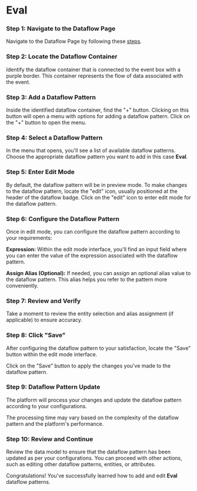 # Eval

### Step 1: Navigate to the Dataflow Page

Navigate to the Dataflow Page by following these [steps](../../Naviage%20to%20Dataflow%20Page%2039d9ed3529a94178bf063c9f7ef0bc96.md).

### **Step 2: Locate the Dataflow Container**

Identify the dataflow container that is connected to the event box with a purple border. This container represents the flow of data associated with the event.

### **Step 3: Add a Dataflow Pattern**

Inside the identified dataflow container, find the "+" button. Clicking on this button will open a menu with options for adding a dataflow pattern. Click on the "+" button to open the menu.

<!-- ![Untitled](Eval%2087f84a83202d41059143c8f21ef5ffba/Untitled.png) -->

### **Step 4: Select a Dataflow Pattern**

In the menu that opens, you'll see a list of available dataflow patterns. Choose the appropriate dataflow pattern you want to add in this case **Eval**.

<!-- ![Untitled](Eval%2087f84a83202d41059143c8f21ef5ffba/Untitled%201.png) -->

### **Step 5: Enter Edit Mode**

By default, the dataflow pattern will be in preview mode. To make changes to the dataflow pattern, locate the "edit" icon, usually positioned at the header of the dataflow badge. Click on the "edit" icon to enter edit mode for the dataflow pattern.

<!-- ![Untitled](Eval%2087f84a83202d41059143c8f21ef5ffba/Untitled%202.png) -->

### **Step 6: Configure the Dataflow Pattern**

Once in edit mode, you can configure the dataflow pattern according to your requirements:

**Expression:** Within the edit mode interface, you'll find an input field where you can enter the value of the expression associated with the dataflow pattern.

**Assign Alias (Optional):** If needed, you can assign an optional alias value to the dataflow pattern. This alias helps you refer to the pattern more conveniently.

<!-- ![Untitled](Eval%2087f84a83202d41059143c8f21ef5ffba/Untitled%203.png) -->

### **Step 7: Review and Verify**

Take a moment to review the entity selection and alias assignment (if applicable) to ensure accuracy.

### **Step 8: Click "Save"**

After configuring the dataflow pattern to your satisfaction, locate the "Save" button within the edit mode interface.

Click on the "Save" button to apply the changes you've made to the dataflow pattern.

### **Step 9: Dataflow Pattern Update**

The platform will process your changes and update the dataflow pattern according to your configurations.

The processing time may vary based on the complexity of the dataflow pattern and the platform's performance.

### **Step 10: Review and Continue**

Review the data model to ensure that the dataflow pattern has been updated as per your configurations. You can proceed with other actions, such as editing other dataflow patterns, entities, or attributes.

Congratulations! You've successfully learned how to add and edit **Eval** dataflow patterns.